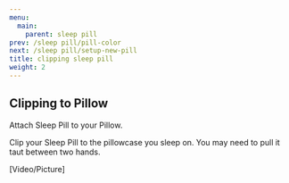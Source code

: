 ```yaml
---
menu:
  main:
    parent: sleep pill
prev: /sleep pill/pill-color
next: /sleep pill/setup-new-pill
title: clipping sleep pill
weight: 2
---
```


## Clipping to Pillow

Attach Sleep Pill to your Pillow.


Clip your Sleep Pill to the pillowcase you sleep on. You may need to pull it taut between two hands.


[Video/Picture]
